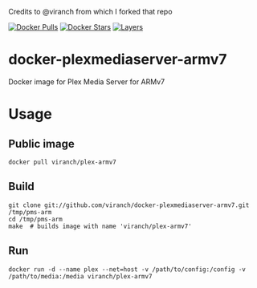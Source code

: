 Credits to @viranch from which I forked that repo

[![Docker Pulls](https://img.shields.io/docker/pulls/dbenque/plex-armv7.svg?maxAge=604800)](https://hub.docker.com/r/dbenque/plex-armv7/) [![Docker Stars](https://img.shields.io/docker/stars/dbenque/plex-armv7.svg?maxAge=604800)](https://hub.docker.com/r/dbenque/plex-armv7/) [![Layers](https://images.microbadger.com/badges/image/dbenque/plex-armv7.svg)](https://hub.docker.com/r/dbenque/plex-armv7/)

# docker-plexmediaserver-armv7
Docker image for Plex Media Server for ARMv7

# Usage

## Public image

```
docker pull viranch/plex-armv7
```

## Build

```
git clone git://github.com/viranch/docker-plexmediaserver-armv7.git /tmp/pms-arm
cd /tmp/pms-arm
make  # builds image with name 'viranch/plex-armv7'
```

## Run

```
docker run -d --name plex --net=host -v /path/to/config:/config -v /path/to/media:/media viranch/plex-armv7
```
